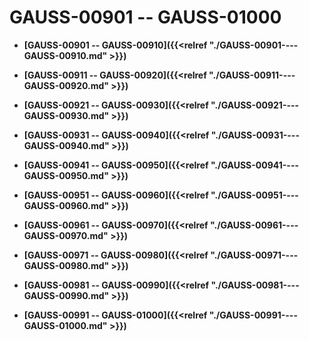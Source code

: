 # GAUSS-00901 -- GAUSS-01000

-   **[GAUSS-00901 -- GAUSS-00910]({{<relref "./GAUSS-00901----GAUSS-00910.md" >}})**

-   **[GAUSS-00911 -- GAUSS-00920]({{<relref "./GAUSS-00911----GAUSS-00920.md" >}})**

-   **[GAUSS-00921 -- GAUSS-00930]({{<relref "./GAUSS-00921----GAUSS-00930.md" >}})**

-   **[GAUSS-00931 -- GAUSS-00940]({{<relref "./GAUSS-00931----GAUSS-00940.md" >}})**

-   **[GAUSS-00941 -- GAUSS-00950]({{<relref "./GAUSS-00941----GAUSS-00950.md" >}})**

-   **[GAUSS-00951 -- GAUSS-00960]({{<relref "./GAUSS-00951----GAUSS-00960.md" >}})**

-   **[GAUSS-00961 -- GAUSS-00970]({{<relref "./GAUSS-00961----GAUSS-00970.md" >}})**

-   **[GAUSS-00971 -- GAUSS-00980]({{<relref "./GAUSS-00971----GAUSS-00980.md" >}})**

-   **[GAUSS-00981 -- GAUSS-00990]({{<relref "./GAUSS-00981----GAUSS-00990.md" >}})**

-   **[GAUSS-00991 -- GAUSS-01000]({{<relref "./GAUSS-00991----GAUSS-01000.md" >}})**
